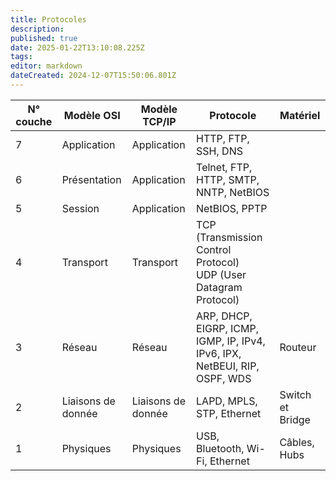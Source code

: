 ```yaml
---
title: Protocoles
description: 
published: true
date: 2025-01-22T13:10:08.225Z
tags: 
editor: markdown
dateCreated: 2024-12-07T15:50:06.801Z
---
```


| N° couche | **Modèle OSI**     | Modèle TCP/IP      | **Protocole**                                                              | Matériel         |
| --------- | ------------------ | ------------------ | -------------------------------------------------------------------------- | ---------------- |
| 7         | Application        | Application        | HTTP, FTP, SSH, DNS                                                        |                  |
| 6         | Présentation       | Application        | Telnet, FTP, HTTP, SMTP, NNTP, NetBIOS                                     |                  |
| 5         | Session            | Application        | NetBIOS, PPTP                                                              |                  |
| 4         | Transport          | Transport          | TCP (Transmission Control Protocol)  <br>UDP (User Datagram Protocol)      |                  |
| 3         | Réseau             | Réseau             | ARP, DHCP, EIGRP, ICMP, IGMP, IP, IPv4, IPv6, IPX, NetBEUI, RIP, OSPF, WDS | Routeur          |
| 2         | Liaisons de donnée | Liaisons de donnée | LAPD, MPLS, STP, Ethernet<br>                                              | Switch et Bridge |
| 1         | Physiques          | Physiques          | USB, Bluetooth, Wi-Fi, Ethernet                                            | Câbles, Hubs     |
